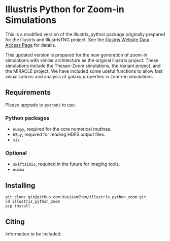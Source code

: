 Illustris Python for Zoom-in Simulations
========================================

This is a modified version of the illustris_python package originally prepared for the Illustris and IllustrisTNG project.
See the [Illustris Website Data Access Page](http://www.illustris-project.org/data/) for details.

This updated version is prepared for the new generation of zoom-in simulations with similar architecture as the original Illustris project. 
These simulations include the Thesan-Zoom simulations, the Variant project, and the MIRACLE project.
We have included some useful functions to allow fast visualizations and analysis of galaxy properties in zoom-in simulations.

Requirements
------------
Please upgrade to `python3` to use.

### Python packages
+ `numpy`, required for the core numerical routines.
+ `h5py`, required for reading HDF5 output files.
+ `six`

### Optional
+ `swiftsimio`, required in the future for imaging tools.
+ `numba`

Installing
----------
```
git clone git@github.com:XuejianShen/illustris_python_zoom.git
cd illustris_python_zoom
pip install .
```

Citing
------
Information to be included.
